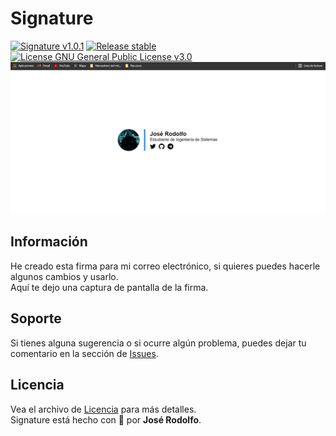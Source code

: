 # Signature
[![Signature v1.0.1](https://img.shields.io/badge/Signature-v1.0.1-brightgreen)](https://github.com/jric2002/Signature)
[![Release stable](https://img.shields.io/badge/Release-stable-brightgreen)](https://github.com/jric2002/Signature)
[![License GNU General Public License v3.0](https://img.shields.io/badge/License-GNU%20General%20Public%20License%20v3.0-blue)](https://github.com/jric2002/Signature/blob/master/LICENSE)
![Signature](https://github.com/jric2002/Signature/blob/master/src/img/wallpapers/signature.png)

## Información
He creado esta firma para mi correo electrónico, si quieres puedes hacerle algunos cambios y usarlo.  
Aquí te dejo una captura de pantalla de la firma.  

## Soporte
Si tienes alguna sugerencia o si ocurre algún problema, puedes dejar tu comentario en la sección de [Issues](https://github.com/jric2002/Signature/issues).

## Licencia
Vea el archivo de [Licencia](https://github.com/jric2002/Signature/blob/master/LICENSE) para más detalles.  
Signature está hecho con 💚 por **José Rodolfo**.